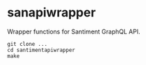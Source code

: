 # sanapiwrapper

Wrapper functions for Santiment GraphQL API.

```
git clone ...
cd santimentapiwrapper
make
```